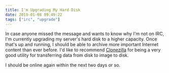 ```yaml
---
title: I'm Upgrading My Hard Disk
date: 2019-01-08 09:49:22
tags: ["irc", "upgrade"]
---
```


In case anyone missed the message and wants to know why I'm not on IRC, I'm
currently upgrading my server's hard disk to a higher capacity. Once that's up
and running, I should be able to archive more important Internet content than
ever before. I'd like to recommend [Clonezilla](https://clonezilla.org/) for
being a very good utility for transferring data from disk to image to disk.

I should be online again within the next two days or so.
